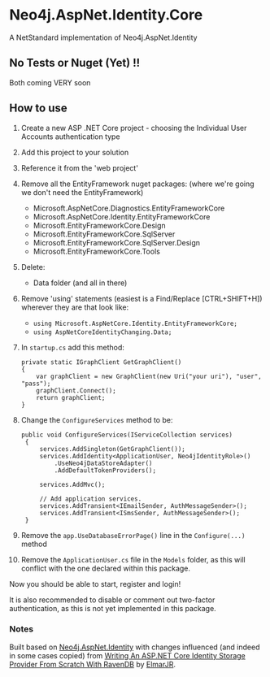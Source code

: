 # Neo4j.AspNet.Identity.Core
A NetStandard implementation of Neo4j.AspNet.Identity

## No Tests or Nuget (Yet) !!

Both coming VERY soon

## How to use

1. Create a new ASP .NET Core project - choosing the Individual User Accounts authentication type
2. Add this project to your solution
3. Reference it from the 'web project'
4. Remove all the EntityFramework nuget packages: (where we're going we don't need the EntityFramework)
    * Microsoft.AspNetCore.Diagnostics.EntityFrameworkCore
    * Microsoft.AspNetCore.Identity.EntityFrameworkCore
    * Microsoft.EntityFrameworkCore.Design
    * Microsoft.EntityFrameworkCore.SqlServer
    * Microsoft.EntityFrameworkCore.SqlServer.Design
    * Microsoft.EntityFrameworkCore.Tools
5. Delete:
    * Data folder (and all in there)
6. Remove 'using' statements (easiest is a Find/Replace [CTRL+SHIFT+H]) wherever they are that look like:
    * `using Microsoft.AspNetCore.Identity.EntityFrameworkCore;`
    * `using AspNetCoreIdentityChanging.Data;`
7. In `startup.cs` add this method:
    ```
    private static IGraphClient GetGraphClient()
    {
        var graphClient = new GraphClient(new Uri("your uri"), "user", "pass");
        graphClient.Connect();
        return graphClient;
    }
    ```
8. Change the `ConfigureServices` method to be:
   ```
   public void ConfigureServices(IServiceCollection services)
    {
        services.AddSingleton(GetGraphClient());
        services.AddIdentity<ApplicationUser, Neo4jIdentityRole>()
            .UseNeo4jDataStoreAdapter()
            .AddDefaultTokenProviders();

        services.AddMvc();

        // Add application services.
        services.AddTransient<IEmailSender, AuthMessageSender>();
        services.AddTransient<ISmsSender, AuthMessageSender>();
    }
   ```
9. Remove the `app.UseDatabaseErrorPage()` line in the `Configure(...)` method

10. Remove the `ApplicationUser.cs` file in the `Models` folder, as this will conflict with the one declared within this package.

Now you should be able to start, register and login!

It is also recommended to disable or comment out two-factor authentication, as this is not yet implemented in this package.

### Notes
Built based on [Neo4j.AspNet.Identity](https://github.com/DotNet4Neo4j/Neo4j.AspNet.Identity) with changes influenced (and indeed in some cases copied) from [Writing An ASP.NET Core Identity Storage Provider From Scratch With RavenDB](http://www.elemarjr.com/en/2017/05/writing-an-asp-net-core-identity-storage-provider-from-scratch-with-ravendb/) by [ElmarJR](https://github.com/ElemarJR).

